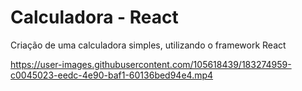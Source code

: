 # Calculadora - React

Criação de uma calculadora simples, utilizando o framework React

https://user-images.githubusercontent.com/105618439/183274959-c0045023-eedc-4e90-baf1-60136bed94e4.mp4
